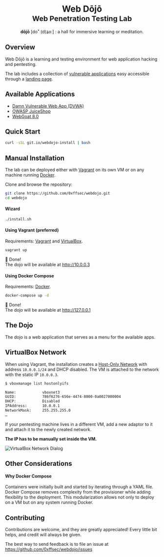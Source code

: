 <h1 align="center">
Web Dōjō
<br>
<small>Web Penetration Testing Lab</small>
</h1>
<p align="center">
<b>dōjō</b> [doꜜː(d)ʑoː] : a hall for immersive learning or meditation.
</p>

## Overview

Web Dōjō is a learning and testing environment
for web application hacking and pentesting.

The lab includes a collection of [vulnerable applications](#available-applications)
easy accessible through a [landing page](#the-dojo).

## Available Applications

- [Damn Vulnerable Web App (DVWA)](http://dvwa.co.uk/)
- [OWASP JuiceShop](https://owasp.org/www-project-juice-shop/)
- [WebGoat 8.0](https://github.com/WebGoat/WebGoat)

## Quick Start

```sh
curl -sSL git.io/webdojo-install | bash
```

## Manual Installation

The lab can be deployed either with [Vagrant](https://www.vagrantup.com/) on its own VM
or on any machine running [Docker](https://www.docker.com/).

Clone and browse the repository:

```sh
git clone https://github.com/0xffsec/webdojo.git
cd webdojo
```

#### Wizard

```sh
./install.sh
```

#### Using Vagrant (preferred)

Requirements: [Vagrant](https://www.vagrantup.com/docs/installation) and [VirtualBox](https://www.virtualbox.org/wiki/Downloads).

```sh
vagrant up
```

:martial_arts_uniform: Done!\
The dojo will be available at http://10.0.0.3

#### Using Docker Compose

Requirements: [Docker](https://docs.docker.com/get-docker/).

```sh
docker-compose up -d
```

:martial_arts_uniform: Done!\
The dojo will be available at http://127.0.0.1

## The Dojo

The dojo is a web application
that serves as a menu for the available apps.

## VirtualBox Network

When using Vagrant,
the installation creates a [Host-Only Network](https://docs.oracle.com/en/virtualization/virtualbox/6.0/user/network_hostonly.html) with address `10.0.0.1/24`
and DHCP disabled.
The VM is attached to the network with the static IP `10.0.0.3`.

```sh
$ vboxmanage list hostonlyifs

Name:            vboxnet3
GUID:            786f6276-656e-4474-8000-0a0027000004
DHCP:            Disabled
IPAddress:       10.0.0.1
NetworkMask:     255.255.255.0
…
```

If your pentesting machine lives in a different VM,
add a new adaptor to it and attach it to the newly created network.

**The IP has to be manually set inside the VM.**

![VirtualBox Network Dialog](../assets/vb_network.png?raw=true)

## Other Considerations

#### Why Docker Compose

Containers were initially built and started
by iterating through a YAML file.
Docker Compose
removes complexity from the provisioner
while adding flexibility to the deployment.
This modularization allows not only to deploy on a VM
but on any system running Docker.

## Contributing

Contributions are welcome, and they are greatly appreciated! Every little bit helps, and credit will always be given.

The best way to send feedback is to file an issue at https://github.com/0xffsec/webdojo/issues
